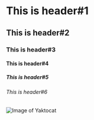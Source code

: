 # This is header#1
## This is header#2
### This is header#3
#### This is header#4
##### This is header#5
###### This is header#6

![Image of Yaktocat](https://octodex.github.com/images/yaktocat.png)

